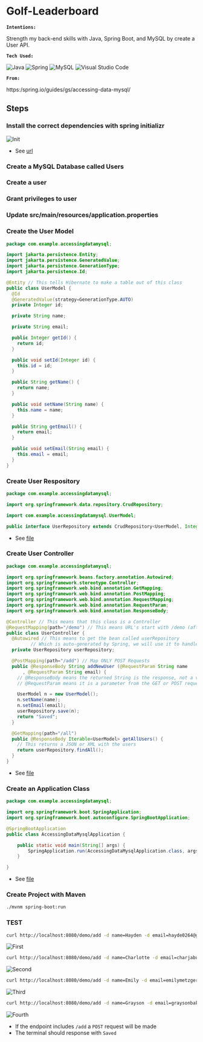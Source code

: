 # Golf-Leaderboard

<b> <code>Intentions:</code> </b>

Strength my back-end skills with Java, Spring Boot, and MySQL by create a User API.

<b> <code>Tech Used:</code> </b>

![Java](https://img.shields.io/badge/java-%23ED8B00.svg?style=for-the-badge&logo=openjdk&logoColor=white)
![Spring](https://img.shields.io/badge/spring-%236DB33F.svg?style=for-the-badge&logo=spring&logoColor=white)
![MySQL](https://img.shields.io/badge/mysql-%2300f.svg?style=for-the-badge&logo=mysql&logoColor=white)
![Visual Studio Code](https://img.shields.io/badge/Visual%20Studio%20Code-0078d7.svg?style=for-the-badge&logo=visual-studio-code&logoColor=white)


<b> <code>From:</code> </b>

<link>https:/spring.io/guides/gs/accessing-data-mysql/</link>


## Steps
### Install the correct dependencies with spring initializr

![Init](https://github.com/hayde0264/MySQL-API/blob/main/assets/init.png)
- See [url](https://start.spring.io)

### Create a MySQL Database called Users




### Create a user



### Grant privileges to user




### Update src/main/resources/application.properties




### Create the User Model
```java
package com.example.accessingdatamysql;

import jakarta.persistence.Entity;
import jakarta.persistence.GeneratedValue;
import jakarta.persistence.GenerationType;
import jakarta.persistence.Id;

@Entity // This tells Hibernate to make a table out of this class
public class UserModel {
  @Id
  @GeneratedValue(strategy=GenerationType.AUTO)
  private Integer id;

  private String name;

  private String email;

  public Integer getId() {
    return id;
  }

  public void setId(Integer id) {
    this.id = id;
  }

  public String getName() {
    return name;
  }

  public void setName(String name) {
    this.name = name;
  }

  public String getEmail() {
    return email;
  }

  public void setEmail(String email) {
    this.email = email;
  }
}
```


### Create User Respository
```java
package com.example.accessingdatamysql;

import org.springframework.data.repository.CrudRepository;

import com.example.accessingdatamysql.UserModel;

public interface UserRepository extends CrudRepository<UserModel, Integer> {}
```
- See [file]()


### Create User Controller
```java
package com.example.accessingdatamysql;

import org.springframework.beans.factory.annotation.Autowired;
import org.springframework.stereotype.Controller;
import org.springframework.web.bind.annotation.GetMapping;
import org.springframework.web.bind.annotation.PostMapping;
import org.springframework.web.bind.annotation.RequestMapping;
import org.springframework.web.bind.annotation.RequestParam;
import org.springframework.web.bind.annotation.ResponseBody;

@Controller // This means that this class is a Controller
@RequestMapping(path="/demo") // This means URL's start with /demo (after Application path)
public class UserController {
  @Autowired // This means to get the bean called userRepository
         // Which is auto-generated by Spring, we will use it to handle the data
  private UserRepository userRepository;

  @PostMapping(path="/add") // Map ONLY POST Requests
  public @ResponseBody String addNewUser (@RequestParam String name
      , @RequestParam String email) {
    // @ResponseBody means the returned String is the response, not a view name
    // @RequestParam means it is a parameter from the GET or POST request

    UserModel n = new UserModel();
    n.setName(name);
    n.setEmail(email);
    userRepository.save(n);
    return "Saved";
  }

  @GetMapping(path="/all")
  public @ResponseBody Iterable<UserModel> getAllUsers() {
    // This returns a JSON or XML with the users
    return userRepository.findAll();
  }
}
```
- See [file]()

### Create an Application Class
```java
package com.example.accessingdatamysql;

import org.springframework.boot.SpringApplication;
import org.springframework.boot.autoconfigure.SpringBootApplication;

@SpringBootApplication
public class AccessingDataMysqlApplication {

	public static void main(String[] args) {
		SpringApplication.run(AccessingDataMysqlApplication.class, args);
	}

}
```
- See [file]()


### Create Project with Maven
```sh
./mvnm spring-boot:run
```

### TEST
```sh
curl http://localhost:8080/demo/add -d name=Hayden -d email=hayde0264@gmail.com
```

![First]()

```sh
curl http://localhost:8080/demo/add -d name=Charlotte -d email=charjabug@yahoo.com
```

![Second]()

```sh
curl http://localhost:8080/demo/add -d name=Emily -d email=emilymetzger@gmail.com
```

![Third]()

```sh
curl http://localhost:8080/demo/add -d name=Grayson -d email=graysonbaker@hotmail.com
```

![Fourth]()
- If the endpoint includes <code>/add</code> a <code>POST</code> request will be made
- The terminal should response with <code>Saved</code>

